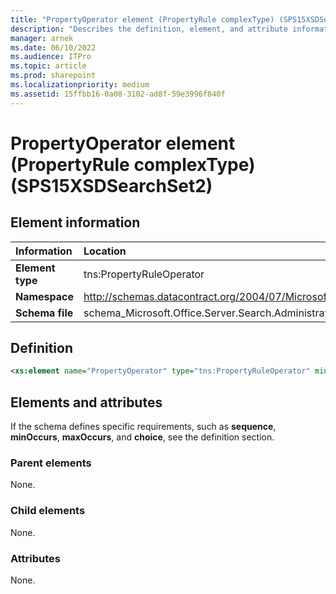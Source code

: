 ```yaml
---
title: "PropertyOperator element (PropertyRule complexType) (SPS15XSDSearchSet2)"
description: "Describes the definition, element, and attribute information for the PropertyOperator element (PropertyRule complexType) (SPS15XSDSearchSet2)."
manager: arnek
ms.date: 06/10/2022
ms.audience: ITPro
ms.topic: article
ms.prod: sharepoint
ms.localizationpriority: medium
ms.assetid: 15ffbb16-0a08-3102-ad8f-59e3996f840f
---
```


# PropertyOperator element (PropertyRule complexType) (SPS15XSDSearchSet2)

 
  
## Element information

|Information|Location|
|:-----|:-----|
|**Element type**|tns:PropertyRuleOperator|
|**Namespace**|http://schemas.datacontract.org/2004/07/Microsoft.Office.Server.Search.Administration|
|**Schema file**|schema_Microsoft.Office.Server.Search.Administration.xsd|
   
## Definition

```XML
<xs:element name="PropertyOperator" type="tns:PropertyRuleOperator" minOccurs="0"></xs:element>

```

## Elements and attributes

If the schema defines specific requirements, such as **sequence**, **minOccurs**, **maxOccurs**, and **choice**, see the definition section. 
  
### Parent elements

None.
  
### Child elements

None.
  
### Attributes

None.
  


